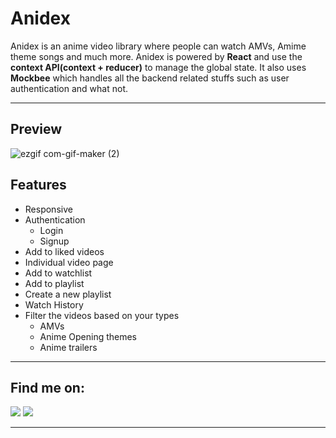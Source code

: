 # Anidex

Anidex is an anime video library where people can watch AMVs, Amime theme songs and much more.
Anidex is powered by **React** and use the **context API(context + reducer)** to manage the global state.
It also uses **Mockbee** which handles all the backend related stuffs such as user authentication and what not.

---

## Preview

![ezgif com-gif-maker (2)](https://user-images.githubusercontent.com/57684950/163492550-809dbcbe-4da6-4a84-a0ab-555681fb3f79.gif)




## Features
- Responsive
- Authentication
  - Login
  - Signup
- Add to liked videos
- Individual video page
- Add to watchlist
- Add to playlist
- Create a new playlist
- Watch History
- Filter the videos based on your types
  - AMVs
  - Anime Opening themes
  - Anime trailers

---

## Find me on:

<a href="https://www.linkedin.com/in/md-amir-gauhar/"><img src="https://img.shields.io/badge/LinkedIn-0077B5?style=for-the-badge&logo=linkedin&logoColor=white"/></a>
<a href="https://twitter.com/gauhar_amir"><img src="https://img.shields.io/badge/Twitter-1DA1F2?style=for-the-badge&logo=twitter&logoColor=white"/></a>

---
